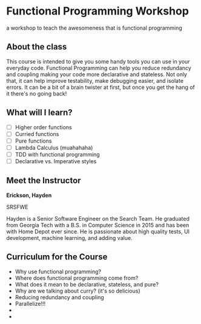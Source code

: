 # Functional Programming Workshop
a workshop to teach the awesomeness that is functional programming

## About the class

This course is intended to give you some handy tools you can use in your
everyday code. Functional Programming can help you reduce redundancy and
coupling making your code more declarative and stateless. Not only that, it can
help improve testability, make debugging easier, and isolate errors. It can be
a bit of a brain twister at first, but once you get the hang of it there's no
going back!


## What will I learn?

- [ ] Higher order functions
- [ ] Curried functions
- [ ] Pure functions
- [ ] Lambda Calculus (muahahaha)
- [ ] TDD with functional programming
- [ ] Declarative vs. Imperative styles

## Meet the Instructor

**Erickson, Hayden**

SRSFWE

Hayden is a Senior Software Engineer on the Search Team. He graduated from
Georgia Tech with a B.S. in Computer Science in 2015 and has been with Home
Depot ever since. He is passionate about high quality tests, UI development,
machine learning, and adding value. 

## Curriculum for the Course

- Why use functional programming?
- Where does functional programming come from?
- What does it mean to be declarative, stateless, and pure?
- Why are we talking about curry? (it's so delicious)
- Reducing redundancy and coupling
- Parallelize!!!
- 
- 
